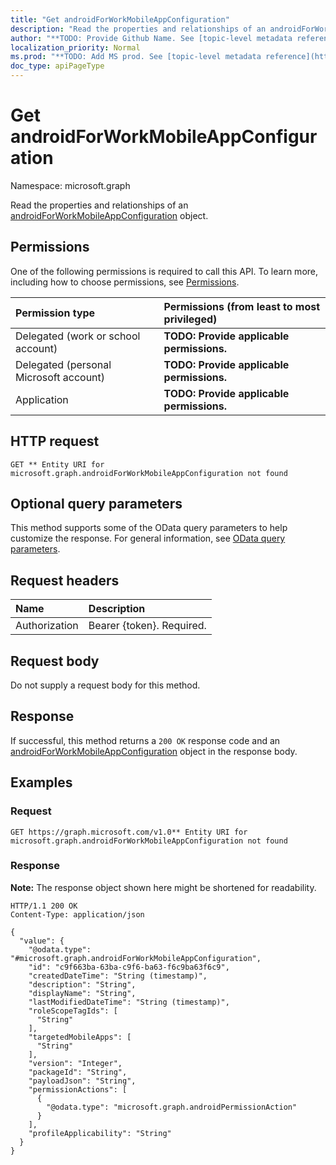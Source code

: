 ```yaml
---
title: "Get androidForWorkMobileAppConfiguration"
description: "Read the properties and relationships of an androidForWorkMobileAppConfiguration object."
author: "**TODO: Provide Github Name. See [topic-level metadata reference](https://msgo.azurewebsites.net/add/document/guidelines/metadata.html#topic-level-metadata)**"
localization_priority: Normal
ms.prod: "**TODO: Add MS prod. See [topic-level metadata reference](https://msgo.azurewebsites.net/add/document/guidelines/metadata.html#topic-level-metadata)**"
doc_type: apiPageType
---
```


# Get androidForWorkMobileAppConfiguration
Namespace: microsoft.graph



Read the properties and relationships of an [androidForWorkMobileAppConfiguration](../resources/androidforworkmobileappconfiguration.md) object.

## Permissions
One of the following permissions is required to call this API. To learn more, including how to choose permissions, see [Permissions](/graph/permissions-reference).

|Permission type|Permissions (from least to most privileged)|
|:---|:---|
|Delegated (work or school account)|**TODO: Provide applicable permissions.**|
|Delegated (personal Microsoft account)|**TODO: Provide applicable permissions.**|
|Application|**TODO: Provide applicable permissions.**|

## HTTP request

<!-- {
  "blockType": "ignored"
}
-->
``` http
GET ** Entity URI for microsoft.graph.androidForWorkMobileAppConfiguration not found
```

## Optional query parameters
This method supports some of the OData query parameters to help customize the response. For general information, see [OData query parameters](/graph/query-parameters).

## Request headers
|Name|Description|
|:---|:---|
|Authorization|Bearer {token}. Required.|

## Request body
Do not supply a request body for this method.

## Response

If successful, this method returns a `200 OK` response code and an [androidForWorkMobileAppConfiguration](../resources/androidforworkmobileappconfiguration.md) object in the response body.

## Examples

### Request
<!-- {
  "blockType": "request",
  "name": "get_androidforworkmobileappconfiguration"
}
-->
``` http
GET https://graph.microsoft.com/v1.0** Entity URI for microsoft.graph.androidForWorkMobileAppConfiguration not found
```


### Response
**Note:** The response object shown here might be shortened for readability.
<!-- {
  "blockType": "response",
  "truncated": true,
  "@odata.type": "microsoft.graph.androidForWorkMobileAppConfiguration"
}
-->
``` http
HTTP/1.1 200 OK
Content-Type: application/json

{
  "value": {
    "@odata.type": "#microsoft.graph.androidForWorkMobileAppConfiguration",
    "id": "c9f663ba-63ba-c9f6-ba63-f6c9ba63f6c9",
    "createdDateTime": "String (timestamp)",
    "description": "String",
    "displayName": "String",
    "lastModifiedDateTime": "String (timestamp)",
    "roleScopeTagIds": [
      "String"
    ],
    "targetedMobileApps": [
      "String"
    ],
    "version": "Integer",
    "packageId": "String",
    "payloadJson": "String",
    "permissionActions": [
      {
        "@odata.type": "microsoft.graph.androidPermissionAction"
      }
    ],
    "profileApplicability": "String"
  }
}
```

